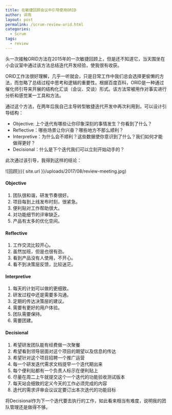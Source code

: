```yaml
---
title: 在敏捷回顾会议中引导使用ORID
author: 谇雨
layout: post
permalink: /scrum-review-orid.html
categories:
  - Scrum
tags:
  - review
---
```


头一次接触ORID方法在2015年的一次敏捷回顾上，但是还不知道它，当天围坐在小会议室中通过该方法总结迭代开发经验，使我很有收获。

ORID工作法很好理解，几乎一听就会，只是日常工作中我们总会选择更偷懒的方法，而忽略了总结过程中思考和逻辑的重要性。根据百度百科，ORID是一种通过催化师引导来开展的结构化汇谈（会议、交谈）形式。该方法常被用作对事实进行分析和感觉某一工具和方法。

通过这个方法，在两年后我自己主导转型敏捷迭代开发中再次利用到，可以设计引导结构：

* Objective: 上个迭代有哪些让你印象深刻的事情发生？你看到了什么？
* Reflective：哪些场景让你兴奋？哪些地方不那么顺利？
* Interpretive：为什么会不顺利？这些数据使你意识到了什么？我们如何才能做得更好？
* Decisional：什么是下个迭代我们可以立刻开始动手的？

此次通过该引导，我得到这样的结论：

![回顾]({{ site.url }}/uploads/2017/08/review-meeting.jpg)

#### Objective
1. 团队很和谐，研发节奏很好。
2. 项目每到上线发布时刻，很紧急。
3. 便利贴对工作帮助很大。
4. 对功能细节的评审缺乏。
5. 产品有太多的优化空间。

#### Reflective
1. 工作交流比较开心。
2. 虽然加班，但是也很有劲。
3. 看到产品没有人使用，不开心。
4. 看不到决策层反馈，比较迷茫。

#### Interpretive
1. 每天的计划可以做的更细致。
2. 研发过程中还是需要多沟通。
3. 定期的传达决策层的建议。
4. 需要有更好的用户体验。
5. 团队需要保持。
6. 需要团建。

#### Decisional
1. 希望研发团队能有经费做一次聚餐
2. 希望看到领导层面对这个项目的期望以及信息的传达
3. 希望针对这个项目招聘一个推广运营
4. 每一个研发迭代需求文档提早一个迭代期出来
5. 每个便利贴都有一个负责人标示在便利贴上
6. 尽量在周二上午就提交这个一个迭代的功能验收测试版本
7. 每天站会细致的定义今天的工作必须完成的内容
8. 迭代的需求评审会议议定要订出本次迭代的功能目标

将Decisional作为下一个迭代要去执行的工作，如此看来相当有难度，说明我的团队管理还是做得不够。
